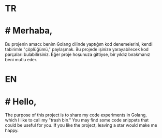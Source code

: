 # TR
# # Merhaba,
Bu projenin amacı: benim Golang dilinde yaptığım kod denemelerini, kendi tabirimle "çöplüğümü," paylaşmak. Bu projede işinize yarayabilecek kod parçaları bulabilirsiniz. Eğer proje hoşunuza gittiyse, bir yıldız bırakmanız beni mutlu eder.

# EN
# # Hello,
The purpose of this project is to share my code experiments in Golang, which I like to call my "trash bin." You may find some code snippets that could be useful for you. If you like the project, leaving a star would make me happy.

